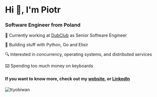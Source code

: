 <h1>Hi 👋, I'm Piotr</h1>
<h3>Software Engineer from Poland</h3>

🔭 Currently working at [DubClub](https://dubclub.win/) as Senior Software Engineer

🧪 Building stuff with Python, Go and Elixir

🔍 Interested in concurrency, operating systems, and distributed services

⌨️ Spending too much money on keyboards

<h4 align="left">If you want to know more, check out my <a href="https://ttyobiwan.github.io/" target="_blank">website</a>, or <a href="https://linkedin.com/in/piotr-tobiasz-dev" target="_blank">LinkedIn</a></h4>

<p><img align="center" src="https://github-readme-stats.vercel.app/api/top-langs?username=ttyobiwan&show_icons=true&locale=en&layout=compact" alt="ttyobiwan" /></p>
